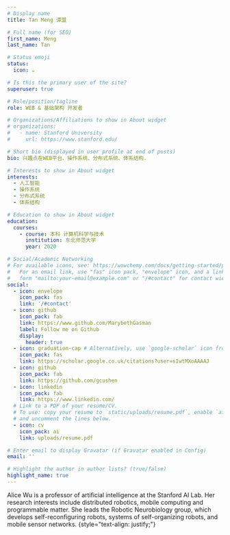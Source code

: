 ```yaml
---
# Display name
title: Tan Meng 谭盟

# Full name (for SEO)
first_name: Meng
last_name: Tan

# Status emoji
status:
  icon: ☕️

# Is this the primary user of the site?
superuser: true

# Role/position/tagline
role: WEB & 基础架构 开发者

# Organizations/Affiliations to show in About widget
# organizations:
#   - name: Stanford University
#     url: https://www.stanford.edu/

# Short bio (displayed in user profile at end of posts)
bio: 兴趣点在WEB平台、操作系统、分布式系统、体系结构.

# Interests to show in About widget
interests:
  - 人工智能
  - 操作系统
  - 分布式系统
  - 体系结构

# Education to show in About widget
education:
  courses:
    - course: 本科 计算机科学与技术
      institution: 东北师范大学
      year: 2020

# Social/Academic Networking
# For available icons, see: https://wowchemy.com/docs/getting-started/page-builder/#icons
#   For an email link, use "fas" icon pack, "envelope" icon, and a link in the
#   form "mailto:your-email@example.com" or "/#contact" for contact widget.
social:
  - icon: envelope
    icon_pack: fas
    link: '/#contact'
  - icon: github
    icon_pack: fab
    link: https://www.github.com/MarybethGasman
    label: Follow me on Github
    display:
      header: true
  - icon: graduation-cap # Alternatively, use `google-scholar` icon from `ai` icon pack
    icon_pack: fas
    link: https://scholar.google.co.uk/citations?user=sIwtMXoAAAAJ
  - icon: github
    icon_pack: fab
    link: https://github.com/gcushen
  - icon: linkedin
    icon_pack: fab
    link: https://www.linkedin.com/
  # Link to a PDF of your resume/CV.
  # To use: copy your resume to `static/uploads/resume.pdf`, enable `ai` icons in `params.yaml`,
  # and uncomment the lines below.
  - icon: cv
    icon_pack: ai
    link: uploads/resume.pdf

# Enter email to display Gravatar (if Gravatar enabled in Config)
email: ''

# Highlight the author in author lists? (true/false)
highlight_name: true
---
```


Alice Wu is a professor of artificial intelligence at the Stanford AI Lab. Her research interests include distributed robotics, mobile computing and programmable matter. She leads the Robotic Neurobiology group, which develops self-reconfiguring robots, systems of self-organizing robots, and mobile sensor networks.
{style="text-align: justify;"}
